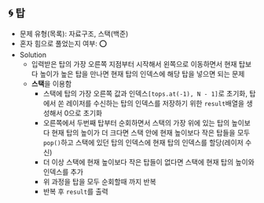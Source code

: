 ## 🌀 탑

- 문제 유형(목록): 자료구조, 스택(백준)
- 혼자 힘으로 풀었는지 여부: ⭕️
- Solution
  - 입력받은 탑의 가장 오른쪽 지점부터 시작해서 왼쪽으로 이동하면서 현재 탑보다 높이가 높은 탑을 만나면 현재 탑의 인덱스에 해당 탑을 넣으면 되는 문제
  - **스택**을 이용함
    - 스택에 탑의 가장 오른쪽 값과 인덱스`[tops.at(-1), N - 1]`로 초기화, 탑에서 쏜 레이저를 수신하는 탑의 인덱스를 저장하기 위한 `result`배열을 생성해서 0으로 초기화
    - 오른쪽에서 두번째 탑부터 순회하면서 스택의 가장 위에 있는 탑의 높이보다 현재 탑의 높이가 더 크다면 스택 안에 현재 높이보다 작은 탑들을 모두 `pop()`하고 스택에 있던 탑의 인덱스에 현재 탑의 인덱스를 할당(레이저 수신)
    - 더 이상 스택에 현재 높이보다 작은 탑들이 없다면 스택에 현재 탑의 높이와 인덱스를 추가
    - 위 과정을 탑을 모두 순회할때 까지 반복
    - 반복 후 `result`를 출력